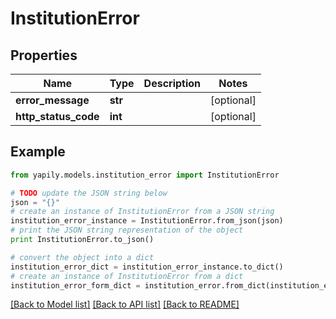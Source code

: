 # InstitutionError


## Properties

Name | Type | Description | Notes
------------ | ------------- | ------------- | -------------
**error_message** | **str** |  | [optional] 
**http_status_code** | **int** |  | [optional] 

## Example

```python
from yapily.models.institution_error import InstitutionError

# TODO update the JSON string below
json = "{}"
# create an instance of InstitutionError from a JSON string
institution_error_instance = InstitutionError.from_json(json)
# print the JSON string representation of the object
print InstitutionError.to_json()

# convert the object into a dict
institution_error_dict = institution_error_instance.to_dict()
# create an instance of InstitutionError from a dict
institution_error_form_dict = institution_error.from_dict(institution_error_dict)
```
[[Back to Model list]](../README.md#documentation-for-models) [[Back to API list]](../README.md#documentation-for-api-endpoints) [[Back to README]](../README.md)


